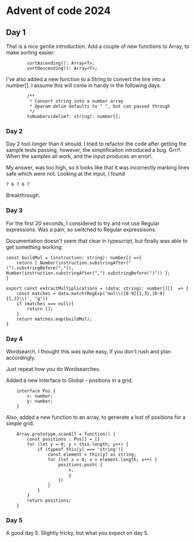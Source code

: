 # Advent of code 2024

## Day 1
That is a nice gentle introduction. Add a couple of new functions to Array, to make sorting easier:
```
        sortAscending(): Array<T>;
        sortDescending(): Array<T>;
```
I've also added a new function to a String to convert the line into a number[]. I assume this will come in handy in the following days.
```
        /**
         * Convert string into a number array
         * @param delim defaults to " ", but can passed through
         */
        toNumbers(delim?: string): number[];
```
### Day 2
Day 2 tool longer than it should. I tried to refactor the code after getting the sample tests passing, however, the simplificaiton introduced a bug.
Grrr!. When the samples all work, and the input produces an error!.

My answer, was too high, so it looks like that it was incorrectly marking lines safe which were not.
Looking at the input, I found
```
7 6 7 6 7
```
Breakthrough.
### Day 3
For the first 20 seconds, I considered to try and not use Regular expressions. Was a pain, so switched to Regular expressisons.

Documentation doesn't seem that clear in typescript, but finally was able to get something working:
```
const buildMul = (instruction: string): number[] =>{
    return [ Number(instruction.substringAfter("(").substringBefore(",")), Number(instruction.substringAfter(",").substringBefore(")")) ];
}

export const extractMultiplications = (data: string): number[][]  => {
    const matches = data.match(RegExp('mul\\([0-9]{1,3},[0-9]{1,3}\\)', "g"))
    if (matches === null){
        return [];
    }
    return matches.map(buildMul);
}

```
### Day 4
Wordsearch. I thought this was quite easy, if you don't rush and plan accordingly. 

Just repeat how you do Wordsearches.

Added a new Interface to Global - positions in a grid.
```
    interface Pos { 
        x: number;
        y: number;
    }
```
Also, added a new function to an array, to generate a lost of positions for a simple grid.
```
    Array.prototype.scanAll = function() {
        const positions : Pos[] = []
        for (let y = 0; y < this.length; y++) {
            if (typeof this[y] === 'string'){
                const element = this[y] as string;
                for (let x = 0; x < element.length; x++) {
                    positions.push( {
                        x,
                        y 
                    })   
                }
            }
        }
        return positions;
    }
```
### Day 5
A good day 5. Slightly tricky, but what you expect on day 5.
